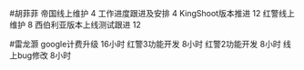 #胡菲菲 
帝国线上维护   4
工作进度跟进及安排   4
KingShoot版本推进 12
红警线上维护    8
西伯利亚版本上线测试跟进 12

#雷龙灏 
google计费升级   16小时
红警3功能开发     8小时
红警2功能开发     8小时
线上bug修改       8小时